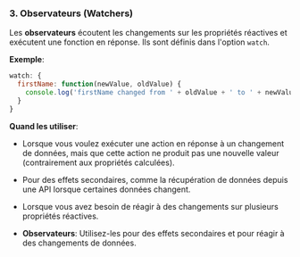 ### 3. Observateurs (Watchers)

Les **observateurs** écoutent les changements sur les propriétés réactives et exécutent une fonction en réponse. Ils sont définis dans l'option `watch`.

**Exemple**:
```javascript
watch: {
  firstName: function(newValue, oldValue) {
    console.log('firstName changed from ' + oldValue + ' to ' + newValue);
  }
}
```

**Quand les utiliser**:
- Lorsque vous voulez exécuter une action en réponse à un changement de données, mais que cette action ne produit pas une nouvelle valeur (contrairement aux propriétés calculées).
- Pour des effets secondaires, comme la récupération de données depuis une API lorsque certaines données changent.
- Lorsque vous avez besoin de réagir à des changements sur plusieurs propriétés réactives.

- **Observateurs**: Utilisez-les pour des effets secondaires et pour réagir à des changements de données.
